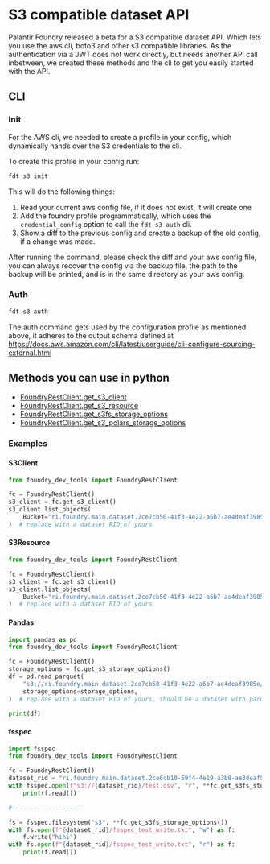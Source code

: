 # S3 compatible dataset API

Palantir Foundry released a beta for a S3 compatible dataset API. Which lets you use the aws cli, boto3 and other s3 compatible libraries.
As the authentication via a JWT does not work directly, but needs another API call inbetween, we created these methods and the cli to get you easily started with the API.


## CLI

### Init

For the AWS cli, we needed to create a profile in your config, which dynamically hands over the S3 credentials to the cli.

To create this profile in your config run:

```zsh
fdt s3 init
```

This will do the following things:

1. Read your current aws config file, if it does not exist, it will create one
2. Add the foundry profile programmatically, which uses the `credential_config` option to call the `fdt s3 auth` cli.
3. Show a diff to the previous config and create a backup of the old config, if a change was made.

After running the command, please check the diff and your aws config file,
you can always recover the config via the backup file, the path to the backup will be printed, and is in the same directory as your aws config.

### Auth

```zsh
fdt s3 auth
```

The auth command gets used by the configuration profile as mentioned above, it adheres to the output schema defined at https://docs.aws.amazon.com/cli/latest/userguide/cli-configure-sourcing-external.html


## Methods you can use in python

- [FoundryRestClient.get_s3_client](#foundry_dev_tools.foundry_api_client.FoundryRestClient.get_s3_client)
- [FoundryRestClient.get_s3_resource](#foundry_dev_tools.foundry_api_client.FoundryRestClient.get_s3_resource)
- [FoundryRestClient.get_s3fs_storage_options](#foundry_dev_tools.foundry_api_client.FoundryRestClient.get_s3fs_storage_options)
- [FoundryRestClient.get_s3_polars_storage_options](#foundry_dev_tools.foundry_api_client.FoundryRestClient.get_s3_polars_storage_options)

### Examples

#### S3Client

```python
from foundry_dev_tools import FoundryRestClient

fc = FoundryRestClient()
s3_client = fc.get_s3_client()
s3_client.list_objects(
    Bucket="ri.foundry.main.dataset.2ce7cb50-41f3-4e22-a6b7-ae4deaf3985e",
)  # replace with a dataset RID of yours
```

#### S3Resource

```python
from foundry_dev_tools import FoundryRestClient

fc = FoundryRestClient()
s3_client = fc.get_s3_client()
s3_client.list_objects(
    Bucket="ri.foundry.main.dataset.2ce7cb50-41f3-4e22-a6b7-ae4deaf3985e",
)  # replace with a dataset RID of yours
```

#### Pandas

```python
import pandas as pd
from foundry_dev_tools import FoundryRestClient

fc = FoundryRestClient()
storage_options = fc.get_s3_storage_options()
df = pd.read_parquet(
    "s3://ri.foundry.main.dataset.2ce7cb50-41f3-4e22-a6b7-ae4deaf3985e/spark",
    storage_options=storage_options,
)  # replace with a dataset RID of yours, should be a dataset with parquet files

print(df)
```

#### fsspec

```python
import fsspec
from foundry_dev_tools import FoundryRestClient

fc = FoundryRestClient()
dataset_rid = "ri.foundry.main.dataset.2ce6cb10-59f4-4e19-a3b8-ae3deaf5985e"
with fsspec.open(f"s3://{dataset_rid}/test.csv", "r", **fc.get_s3fs_storage_options()) as f:
    print(f.read())

# -------------------

fs = fsspec.filesystem("s3", **fc.get_s3fs_storage_options())
with fs.open(f"{dataset_rid}/fsspec_test_write.txt", "w") as f:
    f.write("hihi")
with fs.open(f"{dataset_rid}/fsspec_test_write.txt", "r") as f:
    print(f.read())

````
